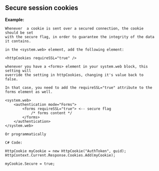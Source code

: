 Secure session cookies
-------

**Example:**

	Whenever  a cookie is sent over a secured connection, the cookie should be set
	with the secure flag, in order to guarantee the integrity of the data it contains.

	in the <system.web> element, add the following element:

	<httpCookies requireSSL="true" />

	whenever you have a <forms> element in your system.web block, this setting will 
	override the setting in httpCookies, changing it's value back to false.

	In that case, you need to add the requireSSL="true" attribute to the forms element as well.

	<system.web>
		<authentication mode="Forms">
			<forms requireSSL="true"> <-- secure flag
				/* forms content */
			</forms>
		</authentication>
	</system.web>
	
	Or programmatically

	C# Code:
	
	HttpCookie myCookie = new HttpCookie("AuthToken", guid);
	HttpContext.Current.Response.Cookies.Add(myCookie);

	myCookie.Secure = true;



	
